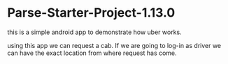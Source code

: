 # Parse-Starter-Project-1.13.0
this is a simple android app to demonstrate how uber works.

using this app we can request a cab.
If we are going to log-in as driver we can have the exact location from where request has come. 
